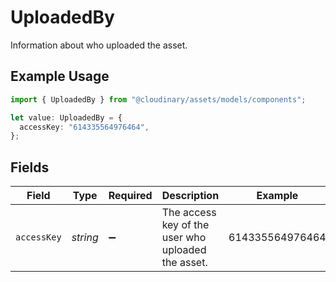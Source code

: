 # UploadedBy

Information about who uploaded the asset.

## Example Usage

```typescript
import { UploadedBy } from "@cloudinary/assets/models/components";

let value: UploadedBy = {
  accessKey: "614335564976464",
};
```

## Fields

| Field                                              | Type                                               | Required                                           | Description                                        | Example                                            |
| -------------------------------------------------- | -------------------------------------------------- | -------------------------------------------------- | -------------------------------------------------- | -------------------------------------------------- |
| `accessKey`                                        | *string*                                           | :heavy_minus_sign:                                 | The access key of the user who uploaded the asset. | 614335564976464                                    |
